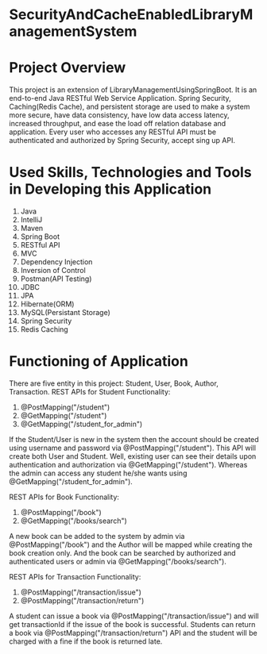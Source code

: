 # SecurityAndCacheEnabledLibraryManagementSystem
# Project Overview
This project is an extension of LibraryManagementUsingSpringBoot. It is an end-to-end Java RESTful Web Service Application. Spring Security, Caching(Redis Cache), and persistent storage are used to make a system more secure, have data consistency, have low data access latency, increased throughput, and ease the load off relation database and application. Every user who accesses any RESTful API must be authenticated and authorized by Spring Security, accept sing up API.
# Used Skills, Technologies and Tools in Developing this Application
1) Java 
2) IntelliJ
3) Maven
4) Spring Boot
5) RESTful API
6) MVC
7) Dependency Injection
8) Inversion of Control
9) Postman(API Testing)
10) JDBC
11) JPA
12) Hibernate(ORM)
13) MySQL(Persistant Storage)
14) Spring Security
15) Redis Caching

# Functioning of Application
There are five entity in this project: Student, User, Book, Author, Transaction. 
REST APIs for Student Functionality:
1) @PostMapping("/student")
2) @GetMapping("/student")
3) @GetMapping("/student_for_admin")

If the Student/User is new in the system then the account should be created using username and password via @PostMapping("/student"). This API will create both User and Student. Well, existing user can see their details upon authentication and authorization via @GetMapping("/student"). Whereas the admin can access any student he/she wants using @GetMapping("/student_for_admin").

REST APIs for Book Functionality:
1) @PostMapping("/book")
2) @GetMapping("/books/search")

A new book can be added to the system by admin via @PostMapping("/book") and the Author will be mapped while creating the book creation only. And the book can be searched by authorized and authenticated users or admin via @GetMapping("/books/search").

REST APIs for Transaction Functionality:
1) @PostMapping("/transaction/issue")
2) @PostMapping("/transaction/return")

A student can issue a book via  @PostMapping("/transaction/issue") and will get transactionId if the issue of the book is successful. Students can return a book via @PostMapping("/transaction/return") API and the student will be charged with a fine if the book is returned late.



